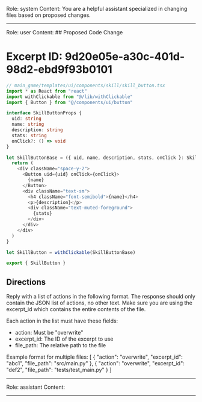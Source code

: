 Role: system
Content: You are a helpful assistant specialized in changing files based on proposed changes.
__________________
Role: user
Content: ## Proposed Code Change
# Excerpt ID: 9d20e05e-a30c-401d-98d2-ebd9f93b0101
```typescript
// main_game/templates/ui/components/skill/skill_button.tsx
import * as React from "react"
import withClickable from "@/lib/withClickable"
import { Button } from "@/components/ui/button"

interface SkillButtonProps {
  uid: string
  name: string
  description: string
  stats: string
  onClick?: () => void
}

let SkillButtonBase = ({ uid, name, description, stats, onClick }: SkillButtonProps) => {
  return (
    <div className="space-y-2">
      <Button uid={uid} onClick={onClick}>
        {name}
      </Button>
      <div className="text-sm">
        <h4 className="font-semibold">{name}</h4>
        <p>{description}</p>
        <div className="text-muted-foreground">
          {stats}
        </div>
      </div>
    </div>
  )
}

let SkillButton = withClickable(SkillButtonBase)

export { SkillButton }
```

## Directions
Reply with a list of actions in the following format. The response should only contain the JSON list of actions, no other text.
Make sure you are using the excerpt_id which contains the entire contents of the file.

Each action in the list must have these fields:
- action: Must be "overwrite"
- excerpt_id: The ID of the excerpt to use
- file_path: The relative path to the file

Example format for multiple files:
[
    {
        "action": "overwrite",
        "excerpt_id": "abc1",
        "file_path": "src/main.py"
    },
    {
        "action": "overwrite",
        "excerpt_id": "def2",
        "file_path": "tests/test_main.py"
    }
]
__________________
Role: assistant
Content: 
__________________
